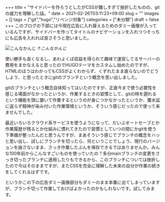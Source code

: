 +++
title = "サイドバーを作ろうとしたがCSSが難しすぎて挫折したものの、gitの威力を理解した話。"
date = 2021-02-26T03:11:23+09:00
slug = ""
images = []
tags = ["git","hugo","リベンジ対象"]
categories = ["未分類"]
draft = false
+++
このブログの下部には今現在広告に入れ替えるためのダミー画像が入っているんですが、サイドバーを作ってタイトルのナビゲーションを入れつつそっちにも広告を入れれば良さそうと思いました。

![こんなかんじ](/images/post/2021-02-26_sidebar_w600.png) 
*↑こんなかんじ*
 
使い勝手も良くなるし、あわよくば収益を得られて趣味で運営してるサーバーの費用をまかなえると思ったのでHUGOテーマをカスタムし始めたのですが、HTMLのほうはわかってもCSSがよくわからず、くずれたまま直らないのでどうしよう、と思ったときにgitのブランチという概念を思い出しました。  

gitのブランチという概念自体知ってはいたのですが、正直今まで使う必要性を感じる場面がなかったというか、作業するときの習慣として、gitの時を遡れるという機能を頭に置いて作業するというのが身につかなかったというか、覆水盆に返らず精神が染み付いた作業環境というか、そういう感じだったので使って来ませんでした。  

最近いろいろクラウド系サービスを使うようになって、だいぶオートセーブとか作業履歴が残るとか仕組みに慣れてきたので習慣としていつの間にかgitを使う下準備が整ったんだと思うんですが、まあそういう感じでブランチの概念をハッと思い出し、試しにブランチを切ったら、何ということでしょう、現行のバージョンを崩さないまま、さっき作業したぶんを保存できるではありませんか。みんな100年前からこんなすごいものを使っていたの？多分mainブランチの変更をさっき切ったブランチに適用したりもできるから、このブランチについては挫折したので今はそのままですが、またCSSを完全に理解した未来の自分が作業の続きをしてくれるはずです。 

というかこの下の広告ダミー画像部分もダミーのまま本番に出てしまっていますが、ブランチ切って作業しておけばよかったのかもしれないです。試してみます。

